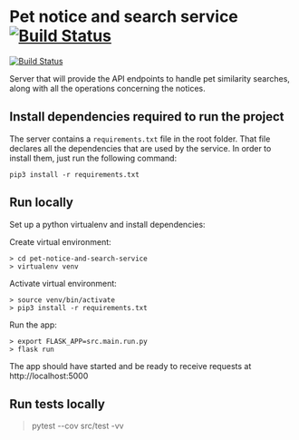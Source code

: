 # Pet notice and search service [![Build Status](https://app.travis-ci.com/PetMonitor/pet-notice-and-search-service.svg?branch=main)](https://app.travis-ci.com/PetMonitor/pet-notice-and-search-service)

[![Build Status](https://app.travis-ci.com/PetMonitor/pet-notice-and-search-service.svg?branch=main)](https://app.travis-ci.com/PetMonitor/pet-notice-and-search-service)

Server that will provide the API endpoints to handle pet similarity searches, along with all the operations concerning the notices.

## Install dependencies required to run the project

The server contains a `requirements.txt` file in the root folder. That file declares all the dependencies that are used by the service. In order to install them, just run the following command:

`pip3 install -r requirements.txt`
   
## Run locally

  Set up a python virtualenv and install dependencies:
  
  Create virtual environment:

    > cd pet-notice-and-search-service
    > virtualenv venv

  Activate virtual environment:
  
    > source venv/bin/activate
    > pip3 install -r requirements.txt

  Run the app:

    > export FLASK_APP=src.main.run.py
    > flask run
 
  The app should have started and be ready to receive requests at http://localhost:5000

## Run tests locally

   > pytest --cov src/test -vv
